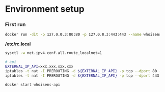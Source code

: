 # Environment setup


### First run

```bash
docker run -dit -p 127.0.0.3:80:80 -p 127.0.0.3:443:443 --name whoisens-api whoisens-api
```


**/etc/rc.local**

```bash
sysctl -w net.ipv4.conf.all.route_localnet=1

# api
EXTERNAL_IP_API=xxx.xxx.xxx.xxx
iptables -t nat -I PREROUTING -d ${EXTERNAL_IP_API} -p tcp --dport 80 -j DNAT --to 127.0.0.3:80
iptables -t nat -I PREROUTING -d ${EXTERNAL_IP_API} -p tcp --dport 443 -j DNAT --to 127.0.0.3:443

docker start whoisens-api
```

